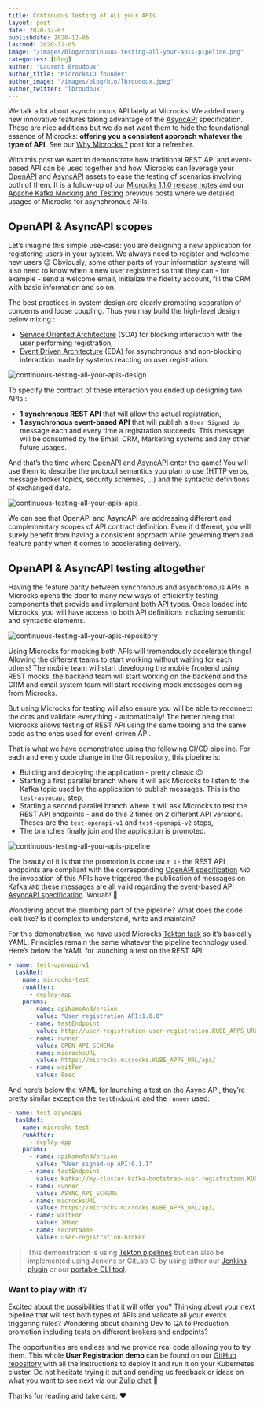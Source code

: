 ```yaml
---
title: Continuous Testing of ALL your APIs
layout: post
date: 2020-12-03
publishdate: 2020-12-06
lastmod: 2020-12-05
image: "/images/blog/continuous-testing-all-your-apis-pipeline.png"
categories: [blog]
author: "Laurent Broudoux"
author_title: "MicrocksIO founder"
author_image: "/images/blog/bio/lbroudoux.jpeg"
author_twitter: "lbroudoux"
---
```


We talk a lot about asynchronous API lately at Microcks! We added many new innovative features taking advantage of the [AsyncAPI](https://www.asyncapi.com/) specification. These are nice additions but we do not want them to hide the foundational essence of Microcks: **offering you a consistent approach whatever the type of API**. See our [Why Microcks ?](https://microcks.io/blog/why-microcks/) post for a refresher. 

With this post we want to demonstrate how traditional REST API and event-based API can be used together and how Microcks can leverage your [OpenAPI](https://www.openapis.org/) and [AsyncAPI](https://www.asyncapi.com/) assets to ease the testing of scenarios involving both of them. It is a follow-up of our [Microcks 1.1.0 release notes](https://microcks.io/blog/microcks-1.1.0-release/) and our [Apache Kafka Mocking and Testing](https://microcks.io/blog/apache-kafka-mocking-testing/) previous posts where we detailed usages of Microcks for asynchronous APIs.

## OpenAPI & AsyncAPI scopes

Let’s imagine this simple use-case: you are designing a new application for registering users in your system. We always need to register and welcome new users 😉 Obviously, some other parts of your information systems will also need to know when a new user registered so that they can - for example - send a welcome email, initialize the fidelity account, fill the CRM with basic information and so on.

The best practices in system design are clearly promoting separation of concerns and loose coupling. Thus you may build the high-level design below mixing :

* [Service Oriented Architecture](https://en.wikipedia.org/wiki/Service-oriented_architecture) (SOA) for blocking interaction with the user performing registration,
* [Event Driven Architecture](https://en.wikipedia.org/wiki/Event-driven_architecture) (EDA) for asynchronous and non-blocking interaction made by systems reacting on user registration.

![continuous-testing-all-your-apis-design](/images/blog/continuous-testing-all-your-apis-design.png)

To specify the contract of these interaction you ended up designing two APIs :

* **1 synchronous REST API** that will allow the actual registration, 
* **1 asynchronous event-based API** that will publish a `User Signed Up` message each and every time a registration succeeds. This message will be consumed by the Email, CRM, Marketing systems and any other future usages.

And that’s the time where [OpenAPI](https://www.openapis.org/) and [AsyncAPI](https://www.asyncapi.com/) enter the game! You will use them to describe the protocol semantics you plan to use (HTTP verbs, message broker topics, security schemes, ...) and the syntactic definitions of exchanged data.

![continuous-testing-all-your-apis-apis](/images/blog/continuous-testing-all-your-apis-apis.png)

We can see that OpenAPI and AsyncAPI are addressing different and complementary scopes of API contract definition. Even if different, you will surely benefit from having a consistent approach while governing them and feature parity when it comes to accelerating delivery.

## OpenAPI & AsyncAPI testing altogether

Having the feature parity between synchronous and asynchronous APIs in Microcks opens the door to many new ways of efficiently testing components that provide and implement both API types. Once loaded into Microcks, you will have access to both API definitions including semantic and syntactic elements.

![continuous-testing-all-your-apis-repository](/images/blog/continuous-testing-all-your-apis-repository.png)

Using Microcks for mocking both APIs will tremendously accelerate things! Allowing the different teams to start working without waiting for each others! The mobile team will start developing the mobile frontend using REST mocks, the backend team will start working on the backend and the CRM and email system team will start receiving mock messages coming from Microcks.

But using Microcks for testing will also ensure you will be able to reconnect the dots and validate everything - automatically! The better being that Microcks allows testing of REST API using the same tooling and the same code as the ones used for event-driven API.

That is what we have demonstrated using the following CI/CD pipeline. For each and every code change in the Git repository, this pipeline is:

* Building and deploying the application - pretty classic 😉
* Starting a first parallel branch where it will ask Microcks to listen to the Kafka topic used by the application to publish messages. This is the `test-asyncapi` step,
* Starting a second parallel branch where it will ask Microcks to test the REST API endpoints - and do this 2 times on 2 different API versions. Theses are the `test-openapi-v1` and `test-openapi-v2` steps,
* The branches finally join and the application is promoted.

![continuous-testing-all-your-apis-pipeline](/images/blog/continuous-testing-all-your-apis-pipeline.png)

The beauty of it is that the promotion is done `ONLY IF` the REST API endpoints are compliant with the corresponding [OpenAPI specification](https://swagger.io/specification/) `AND` the invocation of this APIs have triggered the publication of messages on Kafka `AND` these messages are all valid regarding the event-based API [AsyncAPI specification](https://www.asyncapi.com/docs/specifications/2.0.0). Wouah! 🎉

Wondering about the plumbing part of the pipeline? What does the code look like? Is it complex to understand, write and maintain?

For this demonstration, we have used Microcks [Tekton task](https://microcks.io/documentation/automating/tekton/) so it’s basically YAML. Principles remain the same whatever the pipeline technology used. Here’s below the YAML for launching a test on the REST API:

```yaml
- name: test-openapi-v1
  taskRef:
    name: microcks-test
    runAfter:
      - deploy-app
    params:
      - name: apiNameAndVersion
        value: "User registration API:1.0.0"
      - name: testEndpoint
        value: http://user-registration-user-registration.KUBE_APPS_URL
      - name: runner
        value: OPEN_API_SCHEMA
      - name: microcksURL
        value: https://microcks-microcks.KUBE_APPS_URL/api/
      - name: waitFor
        value: 8sec
```

And here’s below the YAML for launching a test on the Async API, they’re pretty similar exception the `testEndpoint` and the `runner` used:

```yaml
- name: test-asyncapi
  taskRef:
    name: microcks-test
    runAfter:
      - deploy-app
    params:
      - name: apiNameAndVersion
        value: "User signed-up API:0.1.1"
      - name: testEndpoint
        value: kafka://my-cluster-kafka-bootstrap-user-registration.KUBE_APPS_URL:443/user-signed-up
      - name: runner
        value: ASYNC_API_SCHEMA
      - name: microcksURL
        value: https://microcks-microcks.KUBE_APPS_URL/api/
      - name: waitFor
        value: 20sec
      - name: secretName
        value: user-registration-broker
```

> This demonstration is using [Tekton pipelines](https://tekton.dev/) but can also be implemented using Jenkins or GitLab CI by using either our [Jenkins plugin](https://microcks.io/documentation/automating/jenkins/) or our [portable CLI tool](https://microcks.io/documentation/automating/cli/).

### Want to play with it?

Excited about the possibilities that it will offer you? Thinking about your next pipeline that will test both types of APIs and validate all your events triggering rules? Wondering about chaining Dev to QA to Production promotion including tests on different brokers and endpoints?

The opportunities are endless and we provide real code allowing you to try them. This whole **User Registration demo** can be found on our [GitHub repository](https://github.com/microcks/api-lifecycle/tree/master/user-registration-demo) with all the instructions to deploy it and run it on your Kubernetes cluster. Do not hesitate trying it out and sending us feedback or ideas on what you want to see next via our [Zulip chat](https://microcksio.zulipchat.com) 🐙

Thanks for reading and take care. ❤️
